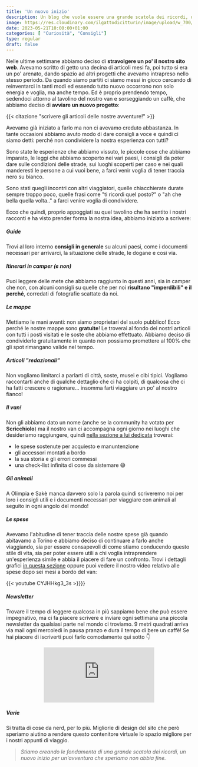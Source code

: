 ```yaml
---
title: 'Un nuovo inizio'
description: Un blog che vuole essere una grande scatola dei ricordi, un nuovo inizio per un'avventura che speriamo non abbia fine. 
image: https://res.cloudinary.com/ilgattodicitturin/image/upload/w_700/f_auto,q_auto:eco/v1684678075/Copia_di_Aggiungi_un_intestazione_1_xokzp6.jpg
date: 2023-05-21T10:00:00+01:00
categories: [ "Curiosità", "Consigli"]
type: regular
draft: false
---
```


Nelle ultime settimane abbiamo deciso di **stravolgere un po' il nostro sito web**.
Avevamo scritto di getto una decina di articoli mesi fa, poi tutto si era un po' arenato, dando spazio ad altri progetti che avevamo intrapreso nello stesso periodo.
Da quando siamo partiti ci siamo messi in gioco cercando di reinventarci in tanti modi ed essendo tutto nuovo occorrono non solo energia e voglia, ma anche tempo.
Ed è proprio prendendo tempo, sedendoci attorno al tavolino del nostro van e sorseggiando un caffè, che abbiamo deciso di **avviare un nuovo progetto**: 

{{< citazione "scrivere gli articoli delle nostre avventure!" >}}

Avevamo già iniziato a farlo ma non ci avevamo creduto abbastanza. In tante occasioni abbiamo avuto modo di dare consigli a voce e quindi ci siamo detti: perché non condividere la nostra esperienza con tutti?

Sono state le esperienze che abbiamo vissuto, le piccole cose che abbiamo imparato, le leggi che abbiamo scoperto nei vari paesi, i consigli da poter dare sulle condizioni delle strade, sui luoghi scoperti per caso e nei quali manderesti le persone a cui vuoi bene, a farci venir voglia di tener traccia nero su bianco.

Sono stati quegli incontri con altri viaggiatori, quelle chiacchierate durate sempre troppo poco, quelle frasi come "ti ricordi quel posto?" o "ah che bella quella volta.." a farci venire voglia di condividere.

Ecco che quindi, proprio appoggiati su quel tavolino che ha sentito i nostri racconti e ha visto prender forma la nostra idea, abbiamo iniziato a scrivere:

##### Guide
Trovi al loro interno **consigli in generale** su alcuni paesi, come i documenti necessari per arrivarci, la situazione delle strade, le dogane e così via. 

##### Itinerari in camper (e non)
Puoi leggere delle mete che abbiamo raggiunto in questi anni, sia in camper che non, con alcuni consigli su quelle che per noi **risultano "imperdibili" e il perché**, corredati di fotografie scattate da noi. 

##### Le mappe 
Mettiamo le mani avanti: non siamo proprietari del suolo pubblico! Ecco perché le nostre mappe sono **gratuite**! 
Le troverai al fondo dei nostri articoli con tutti i posti visitati e le soste che abbiamo effettuato. Abbiamo deciso di condividerle gratuitamente in quanto non possiamo promettere al 100% che gli spot rimangano valide nel tempo.

##### Articoli "redazionali"
Non vogliamo limitarci a parlarti di città, soste, musei e cibi tipici. Vogliamo raccontarti anche di qualche dettaglio che ci ha colpiti, di qualcosa che ci ha fatti crescere o ragionare... insomma farti viaggiare un po' al nostro fianco!

##### Il van!
Non gli abbiamo dato un nome (anche se la community ha votato per **Scricchiolo**) ma il nostro van ci accompagna ogni giorno nei luoghi che desideriamo raggiungere, quindi [nella sezione a lui dedicata](/van/) troverai:
- le spese sostenute per acquiesto e manuntenzione
- gli accessori montati a bordo
- la sua storia e gli errori commessi
- una check-list infinita di cose da sistemare 😅

##### Gli animali 
A Olimpia e Sakè manca davvero solo la parola quindi scriveremo noi per loro i consigli utili e i documenti necessari per viaggiare con animali al seguito in ogni angolo del mondo!

##### Le spese
Avevamo l'abitudine di tener traccia delle nostre spese già quando abitavamo a Torino e abbiamo deciso di continuare a farlo anche viaggiando, sia per essere consapevoli di come stiamo conducendo questo stile di vita, sia per poter essere utili a chi voglia intraprendere un'esperienza simile e abbia il piacere di fare un confronto.
Trovi i dettagli grafici [in questa sezione](/expanses/) oppure puoi vedere il nostro video relativo alle spese dopo sei mesi a bordo del van:

{{< youtube CYJHHkg3_3s >}}}}

##### Newsletter
Trovare il tempo di leggere qualcosa in più sappiamo bene che può essere impegnativo, ma ci fa piacere scrivere e inviare ogni settimana una piccola newsletter da qualsiasi parte nel mondo ci troviamo.
9 metri quadrati arriva via mail ogni mercoledì in pausa pranzo e dura il tempo di bere un caffè!
Se hai piacere di iscriverti puoi farlo comodamente qui sotto 👇

<div style="text-align: center;"><iframe src="https://vandipety.substack.com/embed" height="150" style=" background:white;" frameborder="0" scrolling="no" class="ow g-3 mb-3"></iframe></div>

##### Varie
Si tratta di cose da nerd, per lo più. Migliorie di design del sito che però speriamo aiutino a rendere questo contenitore virtuale lo spazio migliore per i nostri appunti di viaggio. 


> _Stiamo creando le fondamenta di una grande scatola dei ricordi, un nuovo inizio per un'avventura che speriamo non abbia fine._